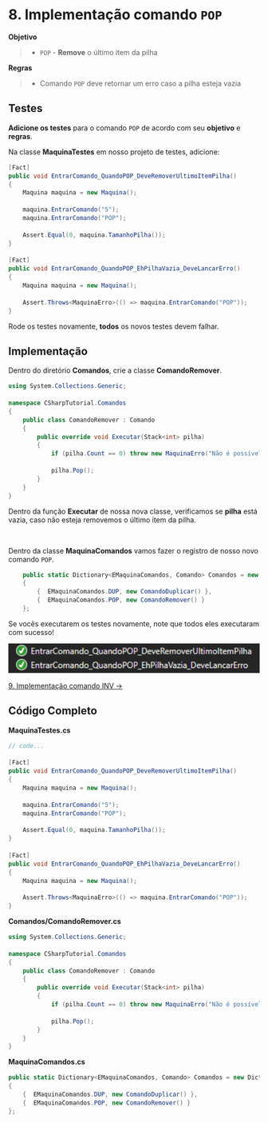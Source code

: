 # 8. Implementação comando `POP`

**Objetivo**
> * `POP` - **Remove** o último item da pilha

**Regras**
> * Comando `POP` deve retornar um erro caso a pilha esteja vazia

## Testes

**Adicione os testes** para o comando `POP` de acordo com seu **objetivo** e **regras**.

Na classe **MaquinaTestes** em nosso projeto de testes, adicione:
```C#
[Fact]
public void EntrarComando_QuandoPOP_DeveRemoverUltimoItemPilha()
{
    Maquina maquina = new Maquina();

    maquina.EntrarComando("5");
    maquina.EntrarComando("POP");
            
    Assert.Equal(0, maquina.TamanhoPilha());
}

[Fact]
public void EntrarComando_QuandoPOP_EhPilhaVazia_DeveLancarErro()
{
    Maquina maquina = new Maquina();

    Assert.Throws<MaquinaErro>(() => maquina.EntrarComando("POP"));
}
```

Rode os testes novamente, **todos** os novos testes devem falhar.

## Implementação

Dentro do diretório **Comandos**, crie a classe **ComandoRemover**.
```C#
using System.Collections.Generic;

namespace CSharpTutorial.Comandos
{
    public class ComandoRemover : Comando
    {
        public override void Executar(Stack<int> pilha)
        {
            if (pilha.Count == 0) throw new MaquinaErro("Não é possível executar 'POP' quando a pilha está vazia");

            pilha.Pop();
        }
    }
}
```
Dentro da função **Executar** de nossa nova classe, verificamos se **pilha** está vazia, caso não esteja removemos o último item da pilha.

<br/>


Dentro da classe **MaquinaComandos** vamos fazer o registro de nosso novo comando `POP`.
```C#
    public static Dictionary<EMaquinaComandos, Comando> Comandos = new Dictionary<EMaquinaComandos, Comando>()
    {
        {  EMaquinaComandos.DUP, new ComandoDuplicar() },
        {  EMaquinaComandos.POP, new ComandoRemover() }
    };
```

Se vocês executarem os testes novamente, note que todos eles executaram com sucesso!

<div align="center">
	<img src="/imagens/tutorial/8.step-1.png" alt="Tests" width="650" /> 
</div>

[9. Implementação comando INV &rarr;](https://github.com/Pampa-Devs/csharp-tutorial/blob/master/modulos/tutorial/9.comando-inv.md)

## Código Completo

**MaquinaTestes.cs**
```C#
// code...

[Fact]
public void EntrarComando_QuandoPOP_DeveRemoverUltimoItemPilha()
{
    Maquina maquina = new Maquina();

    maquina.EntrarComando("5");
    maquina.EntrarComando("POP");
            
    Assert.Equal(0, maquina.TamanhoPilha());
}

[Fact]
public void EntrarComando_QuandoPOP_EhPilhaVazia_DeveLancarErro()
{
    Maquina maquina = new Maquina();

    Assert.Throws<MaquinaErro>(() => maquina.EntrarComando("POP"));
}
```

**Comandos/ComandoRemover.cs**
```C#
using System.Collections.Generic;

namespace CSharpTutorial.Comandos
{
    public class ComandoRemover : Comando
    {
        public override void Executar(Stack<int> pilha)
        {
            if (pilha.Count == 0) throw new MaquinaErro("Não é possível executar 'POP' quando a pilha está vazia");

            pilha.Pop();
        }
    }
}
```

**MaquinaComandos.cs**
```C#
public static Dictionary<EMaquinaComandos, Comando> Comandos = new Dictionary<EMaquinaComandos, Comando>()
{
    {  EMaquinaComandos.DUP, new ComandoDuplicar() },
    {  EMaquinaComandos.POP, new ComandoRemover() }
};
```
